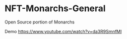 # NFT-Monarchs-General
Open Source portion of Monarchs

Demo
https://www.youtube.com/watch?v=da3R9SmnfMI
